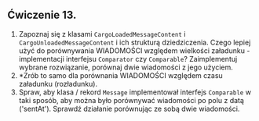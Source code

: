 ## Ćwiczenie 13.
1. Zapoznaj się z klasami `CargoLoadedMessageContent` i `CargoUnloadedMessageContent` 
i ich strukturą dziedziczenia.
Czego lepiej użyć do porównywania WIADOMOŚCI względem wielkości załadunku - 
implementacji interfejsu `Comparator` czy `Comparable`?
Zaimplementuj wybrane rozwiązanie, porównaj dwie wiadomości z jego użyciem.
2. *Zrób to samo dla porównania WIADOMOŚCI względem czasu załadunku (rozładunku).
3. Spraw, aby klasa / rekord `Message` implementował interfejs `Comparable` w taki sposób,
aby można było porównywać wiadomości po polu z datą ('sentAt'). Sprawdź działanie porównując
ze sobą dwie wiadomości.
